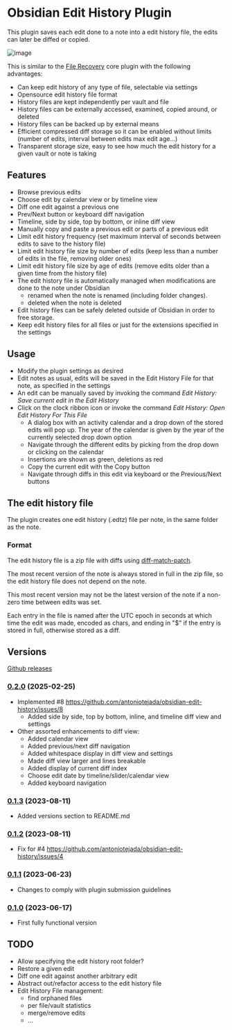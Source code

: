 # Obsidian Edit History Plugin

This plugin saves each edit done to a note into a edit history file, the edits can later be diffed or copied.

![image](https://github.com/user-attachments/assets/e02be307-6945-46af-a8c0-02adbc48212d)

This is similar to the [File Recovery](https://help.obsidian.md/Plugins/File+recovery) core plugin with the following advantages:
- Can keep edit history of any type of file, selectable via settings
- Opensource edit history file format
- History files are kept independently per vault and file
- History files can be externally accessed, examined, copied around, or deleted
- History files can be backed up by external means
- Efficient compressed diff storage so it can be enabled without limits (number of edits, interval between edits max edit age...)
- Transparent storage size, easy to see how much the edit history for a given vault or note is taking

## Features

- Browse previous edits
- Choose edit by calendar view or by timeline view
- Diff one edit against a previous one
- Prev/Next button or keyboard diff navigation
- Timeline, side by side, top by bottom, or inline diff view
- Manually copy and paste a previous edit or parts of a previous edit
- Limit edit history frequency (set maximum interval of seconds between edits to save to the history file)
- Limit edit history file size by number of edits (keep less than a number of edits in the file, removing older ones)
- Limit edit history file size by age of edits (remove edits older than a given time from the history file)
- The edit history file is automatically managed when modifications are done to the note under Obsidian
  - renamed when the note is renamed (including folder changes).
  - deleted when the note is deleted
- Edit history files can be safely deleted outside of Obsidian in order to free storage.
- Keep edit history files for all files or just for the extensions specified in the settings


## Usage

- Modify the plugin settings as desired
- Edit notes as usual, edits will be saved in the Edit History File for that note, as specified in the settings
- An edit can be manually saved by invoking the command *Edit History: Save current edit in the Edit History*
- Click on the clock ribbon icon or invoke the command *Edit History: Open Edit History For This File*
  - A dialog box with an activity calendar and a drop down of the stored edits will pop up. The year of the calendar is given by the year of the currently selected drop down option
  - Navigate through the different edits by picking from the drop down or clicking on the calendar
  - Insertions are shown as green, deletions as red
  - Copy the current edit with the Copy button
  - Navigate through diffs in this edit via keyboard or the Previous/Next buttons

## The edit history file

The plugin creates one edit history (.edtz) file per note, in the same folder as the note. 

### Format

The edit history file is a zip file with diffs using [diff-match-patch](https://github.com/google/diff-match-patch).

The most recent version of the note is always stored in full in the zip file, so the edit history file does not depend on the note.

This most recent version may not be the latest version of the note if a non-zero time between edits was set.

Each entry in the file is named after the UTC epoch in seconds at which time the edit was made, encoded as chars, and ending in "$" if the entry is stored in full, otherwise stored as a diff.

## Versions

[Github releases](https://github.com/antoniotejada/obsidian-edit-history/releases)

### [0.2.0](https://github.com/antoniotejada/obsidian-edit-history/releases/tag/0.2.0) (2025-02-25)
- Implemented #8 https://github.com/antoniotejada/obsidian-edit-history/issues/8
  - Added side by side, top by bottom, inline, and timeline diff view and settings
- Other assorted enhancements to diff view:
  - Added calendar view
  - Added previous/next diff navigation
  - Added whitespace display in diff view and settings
  - Made diff view larger and lines breakable
  - Added display of current diff index
  - Choose edit date by timeline/slider/calendar view
  - Added keyboard navigation

### [0.1.3](https://github.com/antoniotejada/obsidian-edit-history/releases/tag/0.1.3) (2023-08-11)
- Added versions section to README.md

### [0.1.2](https://github.com/antoniotejada/obsidian-edit-history/releases/tag/0.1.2) (2023-08-11)
- Fix for #4 https://github.com/antoniotejada/obsidian-edit-history/issues/4

### [0.1.1](https://github.com/antoniotejada/obsidian-edit-history/releases/tag/0.1.1) (2023-06-23)
- Changes to comply with plugin submission guidelines

### [0.1.0](https://github.com/antoniotejada/obsidian-edit-history/releases/tag/0.1.2) (2023-06-17)
- First fully functional version

## TODO
- Allow specifying the edit history root folder?
- Restore a given edit
- Diff one edit against another arbitrary edit
- Abstract out/refactor access to the edit history file
- Edit History File management:
  - find orphaned files
  - per file/vault statistics
  - merge/remove edits
  - ...